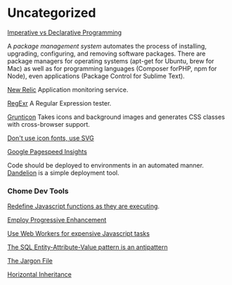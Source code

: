 Uncategorized
=

[Imperative vs Declarative Programming](http://latentflip.com/imperative-vs-declarative/)

A *package management system* automates the process of installing, upgrading, configuring,
and removing software packages. There are package managers for operating systems (apt-get
for Ubuntu, brew for Mac) as well as for programming languages (Composer forPHP, npm for Node),
even applications (Package Control for Sublime Text).

[New Relic](http://newrelic.com/) Application monitoring service.

[RegExr](http://www.regexr.com/) A Regular Expression tester.

[Grunticon](https://github.com/filamentgroup/grunticon) Takes icons and background images and generates CSS classes with cross-browser support.

[Don't use icon fonts, use SVG](http://css-tricks.com/icon-fonts-vs-svg/)

[Google Pagespeed Insights](https://developers.google.com/speed/pagespeed/insights/)

Code should be deployed to environments in an automated manner. [Dandelion](https://github.com/scttnlsn/dandelion) is a simple deployment tool.

### Chome Dev Tools

[Redefine Javascript functions as they are executing](https://www.youtube.com/watch?v=WQZio5DlSXM).

[Employ Progressive Enhancement](http://www.smashingmagazine.com/2009/04/22/progressive-enhancement-what-it-is-and-how-to-use-it/)

[Use Web Workers for expensive Javascript tasks](http://www.html5rocks.com/en/tutorials/workers/basics/)

[The SQL Entity-Attribute-Value pattern is an antipattern](http://mikesmithers.wordpress.com/2013/12/22/the-anti-pattern-eavil-database-design/)

[The Jargon File](http://www.catb.org/jargon/html/)

[Horizontal Inheritance](http://radar.oreilly.com/2014/01/horizontal-reuse-an-alternative-to-inheritance.html)
